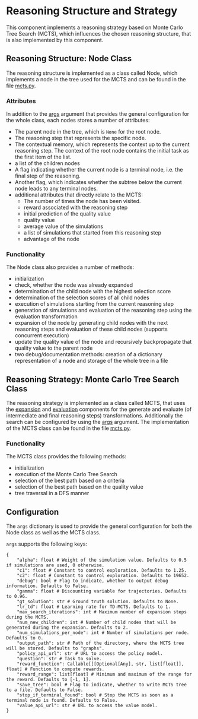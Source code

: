 # Reasoning Structure and Strategy

This component implements a reasoning strategy based on Monte Carlo Tree Search (MCTS), which influences the chosen reasoning structure, that is also implemented by this component.


## Reasoning Structure: Node Class

The reasoning structure is implemented as a class called Node, which implements a node in the tree used for the MCTS and can be found in the file [mcts.py](mcts.py#L63).

### Attributes
In addition to the [args](#configuration) argument that provides the general configuration for the whole class, each nodes stores a number of attributes:
* The parent node in the tree, which is `None` for the root node.
* The reasoning step that represents the specific node.
* The contextual memory, which represents the context up to the current reasoning step. The context of the root node contains the initial task as the first item of the list.
* a list of the children nodes
* A flag indicating whether the current node is a terminal node, i.e. the final step of the reasoning.
* Another flag, which indicates whether the subtree below the current node leads to any terminal nodes.
* additional attributes that directly relate to the MCTS:
  * The number of times the node has been visited.
  * reward associated with the reasoning step
  * initial prediction of the quality value
  * quality value
  * average value of the simulations
  * a list of simulations that started from this reasoning step
  * advantage of the node


### Functionality

The Node class also provides a number of methods:
* initialization
* check, whether the node was already expanded
* determination of the child node with the highest selection score
* determination of the selection scores of all child nodes
* execution of simulations starting from the current reasoning step
* generation of simulations and evaluation of the reasoning step using the evaluation transformation
* expansion of the node by generating child nodes with the next reasoning steps and evaluation of these child nodes (supports concurrent execution)
* update the quality value of the node and recursively backpropagate that quality value to the parent node
* two debug/documentation methods: creation of a dictionary representation of a node and storage of the whole tree in a file

## Reasoning Strategy: Monte Carlo Tree Search Class

The reasoning strategy is implemented as a class called MCTS, that uses the [expansion](../expansion/README.md) and [evaluation](../evaluation/README.md) components for the generate and evaluate (of intermediate and final reasoning steps) transformations.
Additionally the search can be configured by using the [args](#configuration) argument.
The implementation of the MCTS class can be found in the file [mcts.py](mcts.py##L437).

### Functionality

The MCTS class provides the following methods:
* initialization
* execution of the Monte Carlo Tree Search
* selection of the best path based on a criteria
* selection of the best path based on the quality value
* tree traversal in a DFS manner

## Configuration

The `args` dictionary is used to provide the general configuration for both the Node class as well as the MCTS class.

`args` supports the following keys:
```
{
    "alpha": float # Weight of the simulation value. Defaults to 0.5 if simulations are used, 0 otherwise.
    "c1": float # Constant to control exploration. Defaults to 1.25.
    "c2": float # Constant to control exploration. Defaults to 19652.
    "debug": bool # Flag to indicate, whether to output debug information. Defaults to False.
    "gamma": float # Discounting variable for trajectories. Defaults to 0.96.
    "gt_solution": str # Ground truth solution. Defaults to None.
    "lr_td": float # Learning rate for TD-MCTS. Defaults to 1.
    "max_search_iterations": int # Maximum number of expansion steps during the MCTS.
    "num_new_children": int # Number of child nodes that will be generated during the expansion. Defaults to 2.
    "num_simulations_per_node": int # Number of simulations per node. Defaults to 0.
    "output_path": str # Path of the directory, where the MCTS tree will be stored. Defaults to "graphs".
    "policy_api_url": str # URL to access the policy model.
    "question": str # Task to solve.
    "reward_function": Callable[[[Optional[Any], str, list[float]], float] # Function to compute rewards.
    "reward_range": list[float] # Minimum and maximum of the range for the reward. Defaults to [-1, 1].
    "save_tree": bool # Flag to indicate, whether to write MCTS tree to a file. Defaults to False.
    "stop_if_terminal_found": bool # Stop the MCTS as soon as a terminal node is found. Defaults to False.
    "value_api_url": str # URL to access the value model.
}
```
